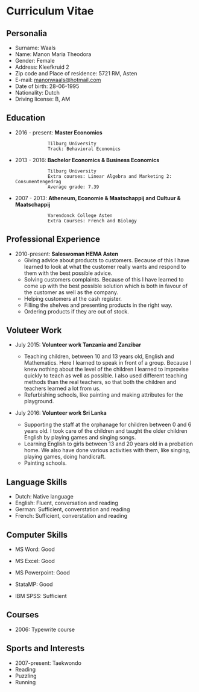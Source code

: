 Curriculum Vitae
=================
Personalia
-------------
* Surname: Waals
* Name: Manon Maria Theodora
* Gender: Female
* Address: Kleefkruid 2
* Zip code and Place of residence: 5721 RM, Asten
* E-mail: manonwaals@hotmail.com
* Date of birth: 28-06-1995
* Nationality: Dutch
* Driving license: B, AM

Education
----------
* 2016 - present: **Master Economics**

                  Tilburg University
                  Track: Behavioral Economics

* 2013 - 2016: **Bachelor Economics & Business Economics**

                  Tilburg University
                  Extra courses: Linear Algebra and Marketing 2: Consumentengedrag
                  Average grade: 7.39
                  
* 2007 - 2013: **Atheneum, Economie & Maatschappij and Cultuur & Maatschappij**

                  Varendonck College Asten
                  Extra Courses: French and Biology

Professional Experience
-----------------------
* 2010-present: **Saleswoman HEMA Asten**
  * Giving advice about products to customers. Because of this I have learned to look at what the customer really wants and respond to them with the best possible advice.
  * Solving customers complaints. Because of this I have learned to come up with the best possible solution which is both in favour of the customer as well as the company.
  * Helping customers at the cash register.
  * Filling the shelves and presenting products in the right way.
  * Ordering products if they are out of stock.

Voluteer Work
-------------
* July 2015: **Volunteer work Tanzania and Zanzibar**
  * Teaching children, between 10 and 13 years old, English and Mathematics. Here I learned to speak in front of a group. Because I knew nothing about the level of the children I learned to improvise quickly to teach as well as possible. I also used different teaching methods than the real teachers, so that both the children and teachers learned a lot from us.
  * Refurbishing schools, like painting and making attributes for the playground.

* July 2016: **Volunteer work Sri Lanka**
  * Supporting the staff at the orphanage for children between 0 and 6 years old. I took care of the children and taught the older children English by playing games and singing songs.
  * Learning English to girls between 13 and 20 years old in a probation home. We also have done various activities with them, like singing, playing games, doing handicraft.
  * Painting schools.


Language Skills
----------------
* Dutch: Native language
* English: Fluent, conversation and reading
* German: Sufficient, converstation and reading
* French: Sufficient, converstation and reading

Computer Skills
-----------------
* MS Word: Good
* MS Excel: Good
* MS Powerpoint: Good

* StataMP: Good
* IBM SPSS: Sufficient

Courses
--------------
* 2006: Typewrite course

Sports and Interests
--------------------
* 2007-present: Taekwondo
* Reading
* Puzzling
* Running
